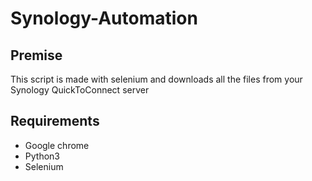 # Synology-Automation
## Premise
This script is made with selenium and downloads all the files from your Synology QuickToConnect server
## Requirements
* Google chrome
* Python3
* Selenium
